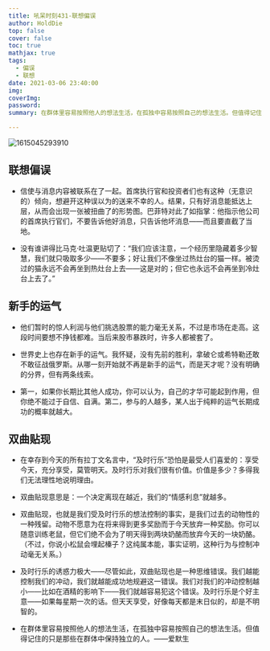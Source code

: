 ```yaml
---
title: 吼呆时刻431-联想偏误
author: HoldDie
top: false
cover: false
toc: true
mathjax: true
tags:
  - 偏误
  - 联想
date: 2021-03-06 23:40:00
img:
coverImg:
password:
summary: 在群体⾥容易按照他⼈的想法⽣活，在孤独中容易按照⾃⼰的想法⽣活。但值得记住的只是那些在群体中保持独⽴的⼈。

---
```


![1615045293910](https://cdn.jsdelivr.net/gh/HoldDie/img1/20210306234140.png)

## 联想偏误

- 信使与消息内容被联系在了⼀起。⾸席执⾏官和投资者们也有这种（⽆意识的）倾向，想避开这种误以为的送来不幸的⼈。结果，只有好消息能抵达上层，从⽽会出现⼀张被扭曲了的形势图。巴菲特对此了如指掌：他指⽰他公司的⾸席执⾏官们，不要告诉他好消息，只告诉他坏消息——⽽且要直截了当地。

- 没有谁讲得⽐马克·吐温更贴切了：“我们应该注意，⼀个经历⾥隐藏着多少智慧，我们就只吸取多少——不要多；好让我们不像坐过热灶台的猫⼀样。被烫过的猫永远不会再坐到热灶台上去——这是对的；但它也永远不会再坐到冷灶台上去了。” 

## 新⼿的运⽓

- 他们暂时的惊⼈利润与他们挑选股票的能⼒毫⽆关系，不过是市场在⾛⾼。这段时间要想不挣钱都难。当后来股市暴跌时，许多⼈都被套了。

- 世界史上也存在新⼿的运⽓。我怀疑，没有先前的胜利，拿破仑或希特勒还敢不敢征战俄罗斯。从哪⼀刻开始就不再是新⼿的运⽓，⽽是天才呢？没有明确的分界，但有两条线索。

- 第⼀，如果你长期⽐其他⼈成功，你可以认为，⾃⼰的才华可能起到作⽤，但你绝不能过于⾃信、⾃满。第⼆，参与的⼈越多，某⼈出于纯粹的运⽓长期成功的概率就越⼤。

## 双曲贴现

- 在幸存到今天的所有拉丁⽂名⾔中，“及时⾏乐”恐怕是最受⼈们喜爱的：享受今天，充分享受，莫管明天。及时⾏乐对我们很有价值。价值是多少？多得我们⽆法理性地说明理由。

- 双曲贴现意思是：⼀个决定离现在越近，我们的“情感利息”就越多。

- 双曲贴现，也就是我们受及时⾏乐的想法控制的事实，是我们过去的动物性的⼀种残留。动物不愿意为在将来得到更多奖励⽽于今天放弃⼀种奖励。你可以随意训练⽼⿏，但它们绝不会为了明天得到两块奶酪⽽放弃今天的⼀块奶酪。（不过，你说⼩松⿏会埋起榛⼦？这纯属本能，事实证明，这种⾏为与控制冲动毫⽆关系。）

- 及时⾏乐的诱惑⼒极⼤——尽管如此，双曲贴现也是⼀种思维错误。我们越能控制我们的冲动，我们就越能成功地规避这⼀错误。我们对我们的冲动控制越⼩——⽐如在酒精的影响下——我们就越容易犯这个错误。及时⾏乐是个好主意——如果每星期⼀次的话。但天天享受，好像每天都是末⽇似的，却是不明智的。

- 在群体⾥容易按照他⼈的想法⽣活，在孤独中容易按照⾃⼰的想法⽣活。但值得记住的只是那些在群体中保持独⽴的⼈。——爱默⽣